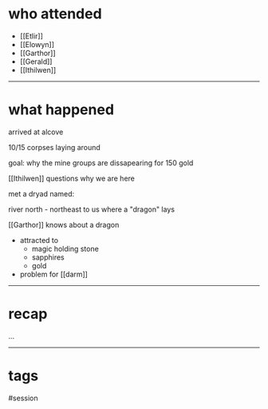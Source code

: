 # who attended

- [[Etlir]]
- [[Elowyn]]
- [[Garthor]]
- [[Gerald]]
- [[Ithilwen]]

---
# what happened

arrived at alcove

10/15 corpses laying around

goal: why the mine groups are dissapearing for 150 gold

[[Ithilwen]] questions why we are here

met a dryad named:

river north - northeast to us where a "dragon" lays

[[Garthor]] knows about a dragon
- attracted to
	- magic holding stone
	- sapphires
	- gold
- problem for [[darm]]

---
# recap

...

---
# tags

#session